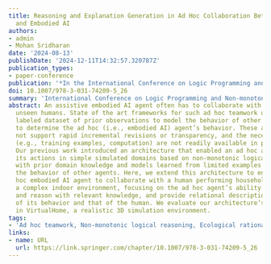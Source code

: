 ```yaml
---
title: Reasoning and Explanation Generation in Ad Hoc Collaboration Between Humans
  and Embodied AI
authors:
- admin
- Mohan Sridharan
date: '2024-08-13'
publishDate: '2024-12-11T14:32:57.320787Z'
publication_types:
- paper-conference
publication: '*In the International Conference on Logic Programming and Non-monotonic Reasoning (LPNMR), Texas, USA, August, 2024.*'
doi: 10.1007/978-3-031-74209-5_26
summary: 'International Conference on Logic Programming and Non-monotonic Reasoning (LPNMR)'
abstract: An assistive embodied AI agent often has to collaborate with previously
  unseen humans. State of the art frameworks for such ad hoc teamwork use a large
  labeled dataset of prior observations to model the behavior of other agents and
  to determine the ad hoc (i.e., embodied AI) agent’s behavior. These approaches do
  not support rapid incremental revisions or transparency, and the necessary resources
  (e.g., training examples, computation) are not readily available in practical domains.
  Our previous work introduced an architecture that enabled an ad hoc agent to choose
  its actions in simple simulated domains based on non-monotonic logical reasoning
  with prior domain knowledge and models learned from limited examples to predict
  the behavior of other agents. Here, we extend this architecture to enable an ad
  hoc embodied AI agent to collaborate with a human performing household tasks in
  a complex indoor environment, focusing on the ad hoc agent’s ability to identify
  and reason with relevant knowledge, and provide relational descriptions as explanations
  of its behavior and that of the human. We evaluate our architecture’s capabilities
  in VirtualHome, a realistic 3D simulation environment.
tags: 
- 'Ad hoc teamwork, Non-monotonic logical reasoning, Ecological rationality, Explanation generation, Embodied AI'
links:
- name: URL
  url: https://link.springer.com/chapter/10.1007/978-3-031-74209-5_26 
---
```

